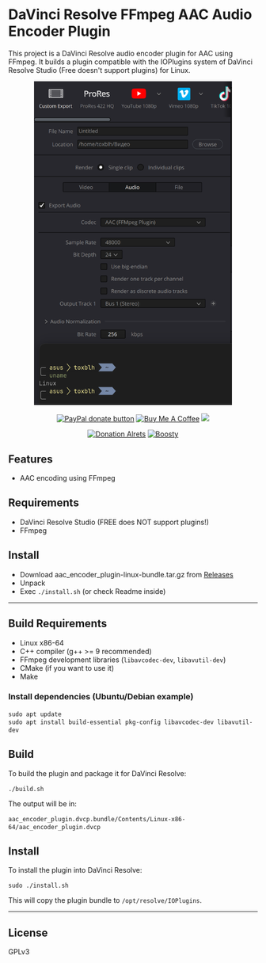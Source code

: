 # DaVinci Resolve FFmpeg AAC Audio Encoder Plugin

This project is a DaVinci Resolve audio encoder plugin for AAC using FFmpeg. 
It builds a plugin compatible with the IOPlugins system of DaVinci Resolve Studio (Free doesn't support plugins) for Linux.

<p align="center">  
  <img style="width:400px;" src="./image.png" />
</p>

<p align="center">
  <a href="https://www.paypal.com/cgi-bin/webscr?cmd=_s-xclick&hosted_button_id=WUAAG2HH58WE4" title="Donate via Paypal"><img height="36px" src="https://github.com/Toxblh/MTMR/raw/master/Resources/support_paypal.svg" alt="PayPal donate button" /></a>
  <a href="https://www.buymeacoffee.com/toxblh" target="_blank"><img src="https://www.buymeacoffee.com/assets/img/custom_images/orange_img.png" alt="Buy Me A Coffee" height="36px" ></a>
  <a href="https://www.patreon.com/bePatron?u=9900748"><img height="36px"  src="https://c5.patreon.com/external/logo/become_a_patron_button.png" srcset="https://c5.patreon.com/external/logo/become_a_patron_button@2x.png 2x"></a>
</p>
<p align="center">
  <a href="https://www.donationalerts.com/r/toxblh" target="_blank"><img src="https://github.com/user-attachments/assets/84b50c9c-f135-4f88-97b4-3a9efe53e48f" alt="Donation Alrets" height="36px" ></a>
  <a href="https://boosty.to/toxblh" target="_blank"><img src="https://github.com/user-attachments/assets/4a6113a6-fd33-4f69-a104-5a61bd230e3e" alt="Boosty" height="36px" ></a>
</p>

## Features
- AAC encoding using FFmpeg

## Requirements
- DaVinci Resolve Studio (FREE does NOT support plugins!)
- FFmpeg

## Install
- Download aac_encoder_plugin-linux-bundle.tar.gz from [Releases](https://github.com/Toxblh/davinci-linux-aac-codec/releases)
- Unpack
- Exec `./install.sh` (or check Readme inside)

------------

## Build Requirements
- Linux x86-64
- C++ compiler (g++ >= 9 recommended)
- FFmpeg development libraries (`libavcodec-dev`, `libavutil-dev`)
- CMake (if you want to use it)
- Make

### Install dependencies (Ubuntu/Debian example)
```
sudo apt update
sudo apt install build-essential pkg-config libavcodec-dev libavutil-dev
```

## Build

To build the plugin and package it for DaVinci Resolve:

```
./build.sh
```

The output will be in:
```
aac_encoder_plugin.dvcp.bundle/Contents/Linux-x86-64/aac_encoder_plugin.dvcp
```

## Install

To install the plugin into DaVinci Resolve:

```
sudo ./install.sh
```

This will copy the plugin bundle to `/opt/resolve/IOPlugins`.

---

## License
GPLv3
